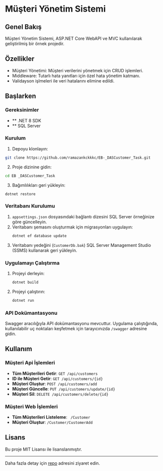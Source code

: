 # Müşteri Yönetim Sistemi

## Genel Bakış
Müşteri Yönetim Sistemi, ASP.NET Core WebAPI ve MVC kullanılarak geliştirilmiş bir örnek projedir. 

## Özellikler
-  Müşteri Yönetimi: Müşteri verilerini yönetmek için CRUD işlemleri.
-  Middleware: Tutarlı hata yanıtları için özel hata yönetim katmanı.
-  Validayson işlmeleri ile veri hatalarını elimine edildi.
## Başlarken

### Gereksinimler
- ** .NET 8 SDK
- ** SQL Server
### Kurulum
1. Depoyu klonlayın:
 ```sh
 git clone https://github.com/ramazankckkkc/EB-_DASCustomer_Task.git
 ```
2. Proje dizinine gidin:
 ```sh
cd EB _DASCustomer_Task
  ```
3. Bağımlılıkları geri yükleyin:
 ```
 dotnet restore
  ```
### Veritabanı Kurulumu

1. `appsettings.json` dosyasındaki bağlantı dizesini SQL Server örneğinize göre güncelleyin.
2. Veritabanı şemasını oluşturmak için migrasyonları uygulayın:
    ```sh
    dotnet ef database update
    ```
3. Veritabanı yedeğini (`CustomerDb.bak`) SQL Server Management Studio (SSMS) kullanarak geri yükleyin.

### Uygulamayı Çalıştırma

1. Projeyi derleyin:
    ```sh
    dotnet build
    ```
2. Projeyi çalıştırın:
    ```sh
    dotnet run
    ```
### API Dokümantasyonu

Swagger aracılığıyla API dokümantasyonu mevcuttur. Uygulama çalıştığında, kullanılabilir uç noktaları keşfetmek için tarayıcınızda `/swagger` adresine gidin.

## Kullanım

### Müşteri Api İşlemleri

- **Tüm Müşterileri Getir**: `GET /api/customers`
- **ID ile Müşteri Getir**: `GET /api/customers/{id}`
- **Müşteri Oluştur**: `POST /api/customers/add`
- **Müşteri Güncelle**: `PUT /api/customers/update/{id}`
- **Müşteri Sil**: `DELETE /api/customers/delete/{id}`

### Müşteri Web İşlemleri
- **Tüm Müşterileri Listeleme**: ` /Customer`
- **Müşteri Oluştur**: `/Customer/CustomerAdd`

## Lisans

Bu proje MIT Lisansı ile lisanslanmıştır.

---

Daha fazla detay için [repo](https://github.com/ramazankckkkc/EB-_DASCustomer_Task) adresini ziyaret edin.
